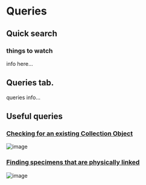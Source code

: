 # Queries
## Quick search


### things to watch
info here...

## Queries tab.  
queries info...

## Useful queries

### **[Checking for an existing Collection Object](https://herb-rbge.specifycloud.org/specify/query/90/)**
![image](https://user-images.githubusercontent.com/6713716/174097190-c935aedb-3fb0-41fb-9087-e6decd8ac0cf.png)

### [Finding specimens that are physically linked](https://herb-rbge.specifycloud.org/specify/query/91/)
![image](https://user-images.githubusercontent.com/6713716/174116304-38d2b655-cde6-4c9e-942d-880a6aa5aca0.png)

